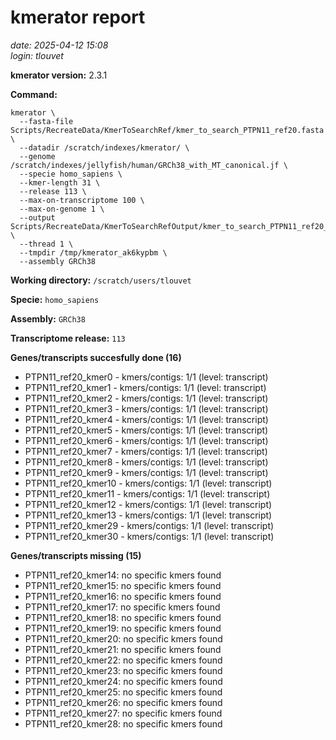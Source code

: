 # kmerator report
*date: 2025-04-12 15:08*  
*login: tlouvet*

**kmerator version:** 2.3.1

**Command:**

```
kmerator \
  --fasta-file Scripts/RecreateData/KmerToSearchRef/kmer_to_search_PTPN11_ref20.fasta \
  --datadir /scratch/indexes/kmerator/ \
  --genome /scratch/indexes/jellyfish/human/GRCh38_with_MT_canonical.jf \
  --specie homo_sapiens \
  --kmer-length 31 \
  --release 113 \
  --max-on-transcriptome 100 \
  --max-on-genome 1 \
  --output Scripts/RecreateData/KmerToSearchRefOutput/kmer_to_search_PTPN11_ref20_output \
  --thread 1 \
  --tmpdir /tmp/kmerator_ak6kypbm \
  --assembly GRCh38
```

**Working directory:** `/scratch/users/tlouvet`

**Specie:** `homo_sapiens`

**Assembly:** `GRCh38`

**Transcriptome release:** `113`

**Genes/transcripts succesfully done (16)**

- PTPN11_ref20_kmer0 - kmers/contigs: 1/1 (level: transcript)
- PTPN11_ref20_kmer1 - kmers/contigs: 1/1 (level: transcript)
- PTPN11_ref20_kmer2 - kmers/contigs: 1/1 (level: transcript)
- PTPN11_ref20_kmer3 - kmers/contigs: 1/1 (level: transcript)
- PTPN11_ref20_kmer4 - kmers/contigs: 1/1 (level: transcript)
- PTPN11_ref20_kmer5 - kmers/contigs: 1/1 (level: transcript)
- PTPN11_ref20_kmer6 - kmers/contigs: 1/1 (level: transcript)
- PTPN11_ref20_kmer7 - kmers/contigs: 1/1 (level: transcript)
- PTPN11_ref20_kmer8 - kmers/contigs: 1/1 (level: transcript)
- PTPN11_ref20_kmer9 - kmers/contigs: 1/1 (level: transcript)
- PTPN11_ref20_kmer10 - kmers/contigs: 1/1 (level: transcript)
- PTPN11_ref20_kmer11 - kmers/contigs: 1/1 (level: transcript)
- PTPN11_ref20_kmer12 - kmers/contigs: 1/1 (level: transcript)
- PTPN11_ref20_kmer13 - kmers/contigs: 1/1 (level: transcript)
- PTPN11_ref20_kmer29 - kmers/contigs: 1/1 (level: transcript)
- PTPN11_ref20_kmer30 - kmers/contigs: 1/1 (level: transcript)


**Genes/transcripts missing (15)**

- PTPN11_ref20_kmer14: no specific kmers found
- PTPN11_ref20_kmer15: no specific kmers found
- PTPN11_ref20_kmer16: no specific kmers found
- PTPN11_ref20_kmer17: no specific kmers found
- PTPN11_ref20_kmer18: no specific kmers found
- PTPN11_ref20_kmer19: no specific kmers found
- PTPN11_ref20_kmer20: no specific kmers found
- PTPN11_ref20_kmer21: no specific kmers found
- PTPN11_ref20_kmer22: no specific kmers found
- PTPN11_ref20_kmer23: no specific kmers found
- PTPN11_ref20_kmer24: no specific kmers found
- PTPN11_ref20_kmer25: no specific kmers found
- PTPN11_ref20_kmer26: no specific kmers found
- PTPN11_ref20_kmer27: no specific kmers found
- PTPN11_ref20_kmer28: no specific kmers found
